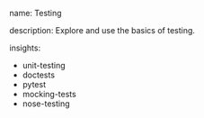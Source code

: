 name: Testing

description: Explore and use the basics of testing.  

insights:
  - unit-testing
  - doctests
  - pytest
  - mocking-tests
  - nose-testing
